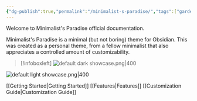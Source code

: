 ```yaml
---
{"dg-publish":true,"permalink":"/minimalist-s-paradise/","tags":["gardenEntry"]}
---
```


Welcome to Minimalist's Paradise official documentation.

Minimalist's Paradise is a minimal (but not boring) theme for Obsidian. This was created as a personal theme, from a fellow minimalist that also appreciates a controlled amount of customizability.
> [!infoboxleft] 
![default dark showcase.png|400](/img/user/attachments/default%20dark%20showcase.png) 


![default light showcase.png|400](/img/user/attachments/default%20light%20showcase.png)

[[Getting Started\|Getting Started]]
[[Features\|Features]]
[[Customization Guide\|Customization Guide]]